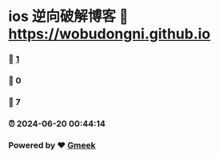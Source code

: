 # ios 逆向破解博客 :link: https://wobudongni.github.io 
### :page_facing_up: [1](https://wobudongni.github.io/tag.html) 
### :speech_balloon: 0 
### :hibiscus: 7 
### :alarm_clock: 2024-06-20 00:44:14 
### Powered by :heart: [Gmeek](https://github.com/Meekdai/Gmeek)
